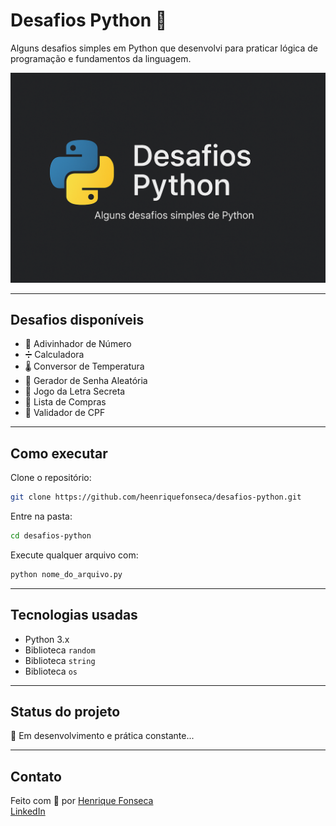 
# Desafios Python 🐍

Alguns desafios simples em Python que desenvolvi para praticar lógica de programação e fundamentos da linguagem.

![Banner do projeto](banner.png)

---

## Desafios disponíveis

- 🔢 Adivinhador de Número  
- ➗ Calculadora  
- 🌡️ Conversor de Temperatura  
- 🔐 Gerador de Senha Aleatória 
- 🔮 Jogo da Letra Secreta
- 📝 Lista de Compras
- 🔢 Validador de CPF

---

## Como executar

Clone o repositório:

```bash
git clone https://github.com/heenriquefonseca/desafios-python.git
```

Entre na pasta:

```bash
cd desafios-python
```

Execute qualquer arquivo com:

```bash
python nome_do_arquivo.py
```

---

## Tecnologias usadas

- Python 3.x
- Biblioteca `random`
- Biblioteca `string`
- Biblioteca `os`

---

## Status do projeto
🚧 Em desenvolvimento e prática constante...

---

## Contato

Feito com 💙 por [Henrique Fonseca](https://github.com/heenriquefonseca)  
[LinkedIn](https://www.linkedin.com/in/heenrique-fonseca/)
